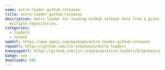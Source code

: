 ```yaml
---
name: astro-loader-github-releases
title: astro-loader-github-releases
description: Aatro loader for loading GitHub release data from a given user or
  multiple repositories.
categories:
  - loaders
  - recent
npmUrl: https://www.npmjs.com/package/astro-loader-github-releases
repoUrl: https://github.com/lin-stephanie/astro-loaders
homepageUrl: https://github.com/lin-stephanie/astro-loaders/blob/main/packages/astro-loader-github-releases/README.md
badge: new
downloads: 592
---
```

